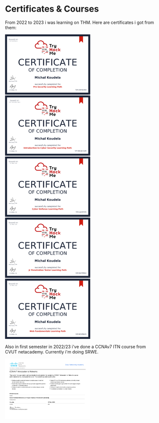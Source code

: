 # Certificates & Courses
From 2022 to 2023 i was learning on THM. Here are certificates i got from them:

<img src="https://github.com/MichalKoudela/MichalKoudela/blob/main/Images/THM-5GSYSGL8SQ.png" alt="Pre-Security Path" style="width:280px; height:198px;/"><img src="https://github.com/MichalKoudela/MichalKoudela/blob/main/Images/THM-SBOQEA4GQN.png" alt="Introduction to Cyber Security Learning Path" style="width:280px; height:198px;/">
<img src="https://github.com/MichalKoudela/MichalKoudela/blob/main/Images/THM-L5IECEFW4C.png" alt="Cyber Defense Path" style="width:280px; height:198px;/"><img src="https://github.com/MichalKoudela/MichalKoudela/blob/main/Images/THM-NMHMBIWZIJ.png" alt="Jr Penetrations Tester Learning Path" style="width:280px; height:198px;/">
<img src="https://github.com/MichalKoudela/MichalKoudela/blob/main/Images/THM-99VZ8R6OYL.png" alt="Complete Beginner Path" style="width:280px; height:198px;/">

Also in first semester in 2022/23 i've done a CCNAv7 ITN course from CVUT netacademy. Currently i'm doing SRWE.

<img src="https://github.com/MichalKoudela/MichalKoudela/blob/main/Images/MichalKoudela-CCNAv7-ITN-ZS-20-certificate-1.pdf" alt="ITN" style="width:280px; height:198px;/">
